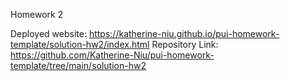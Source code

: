 Homework 2 

Deployed website: https://katherine-niu.github.io/pui-homework-template/solution-hw2/index.html
Repository Link: https://github.com/Katherine-Niu/pui-homework-template/tree/main/solution-hw2 
